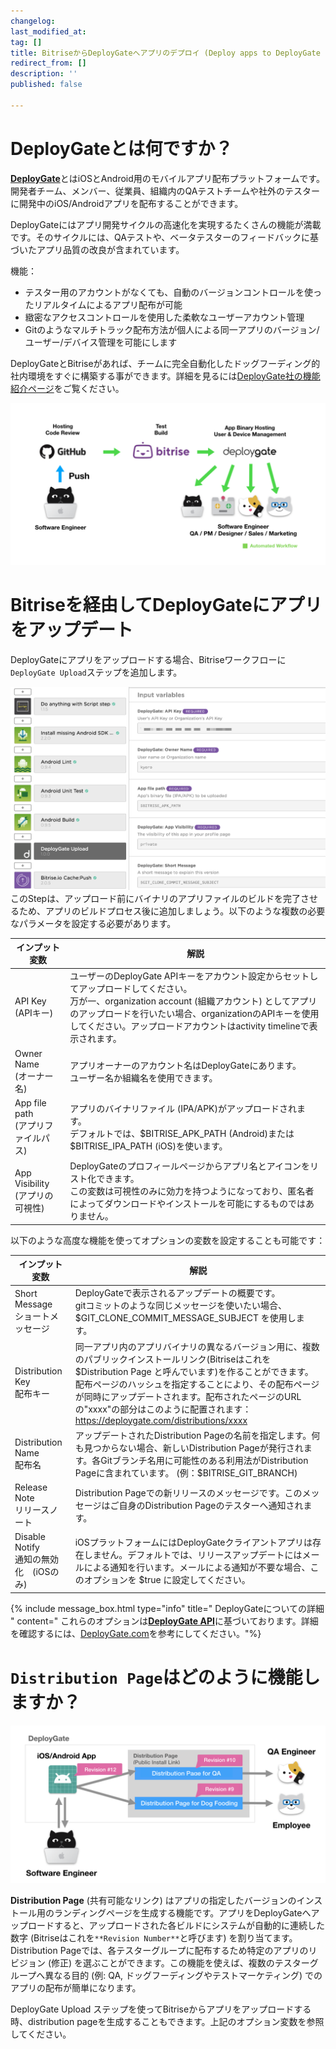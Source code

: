 ```yaml
---
changelog:
last_modified_at:
tag: []
title: BitriseからDeployGateへアプリのデプロイ (Deploy apps to DeployGate from Bitrise)
redirect_from: []
description: ''
published: false

---
```

# DeployGateとは何ですか？

[**DeployGate**](https://deploygate.com/?)とはiOSとAndroid用のモバイルアプリ配布プラットフォームです。開発者チーム、メンバー、従業員、組織内のQAテストチームや社外のテスターに開発中のiOS/Androidアプリを配布することができます。

DeployGateにはアプリ開発サイクルの高速化を実現するたくさんの機能が満載です。そのサイクルには、QAテストや、ベータテスターのフィードバックに基づいたアプリ品質の改良が含まれています。

機能：

* テスター用のアカウントがなくても、自動のバージョンコントロールを使ったリアルタイムによるアプリ配布が可能
* 緻密なアクセスコントロールを使用した柔軟なユーザーアカウント管理
* Gitのようなマルチトラック配布方法が個人による同一アプリのバージョン/ユーザー/デバイス管理を可能にします

DeployGateとBitriseがあれば、チームに完全自動化したドッグフーディング的社内環境をすぐに構築する事ができます。詳細を見るには[DeployGate社の機能紹介ページ](https://deploygate.com/features?)をご覧ください。

![Automated app distribution workflow](/img/tutorials/deploy/deploygate/flow.png)

# Bitriseを経由してDeployGateにアプリをアップデート

DeployGateにアプリをアップロードする場合、Bitriseワークフローに`DeployGate Upload`ステップを追加します。

![DeployGate Workflow Step](/img/tutorials/deploy/deploygate/step.png)  
このStepは、アップロード前にバイナリのアプリファイルのビルドを完了させるため、アプリのビルドプロセス後に追加しましょう。以下のような複数の必要なパラメータを設定する必要があります。

| インプット変数 | 解説 |
| --- | --- |
| API Key <br>(APIキー) | ユーザーのDeployGate APIキーをアカウント設定からセットしてアップロードしてください。 <br>万が一、organization account (組織アカウント) としてアプリのアップロードを行いたい場合、organizationのAPIキーを使用してください。アップロードアカウントはactivity timelineで表示されます。 |
| Owner Name <br>(オーナー名) | アプリオーナーのアカウント名はDeployGateにあります。 <br> ユーザー名か組織名を使用できます。 |
| App file path <br>(アプリファイルパス) | アプリのバイナリファイル (IPA/APK)がアップロードされます。<br>デフォルトでは、$BITRISE_APK_PATH (Android)または $BITRISE_IPA_PATH (iOS)を使います。 |
| App Visibility <br>(アプリの可視性) | DeployGateのプロフィールページからアプリ名とアイコンをリスト化できます。<br>この変数は可視性のみに効力を持つようになっており、匿名者によってダウンロードやインストールを可能にするものではありません。 |

以下のような高度な機能を使ってオプションの変数を設定することも可能です：

| インプット変数 | 解説 |
| --- | --- |
| Short Message <br>ショートメッセージ | DeployGateで表示されるアップデートの概要です。<br>gitコミットのような同じメッセージを使いたい場合、$GIT_CLONE_COMMIT_MESSAGE_SUBJECT を使用します。 |
| Distribution Key <br>配布キー | 同一アプリ内のアプリバイナリの異なるバージョン用に、複数のパブリックインストールリンク(Bitriseはこれを $Distribution Page と呼んでいます)を作ることができます。 <br>配布ページのハッシュを指定することにより、その配布ページが同時にアップデートされます。配布されたページのURLの"xxxx"の部分はこのように配置されます：https://deploygate.com/distributions/xxxx |
| Distribution Name <br>配布名 | アップデートされたDistribution Pageの名前を指定します。何も見つからない場合、新しいDistribution Pageが発行されます。各Gitブランチ名用に可能性のある利用法がDistribution Pageに含まれています。 (例：$BITRISE_GIT_BRANCH) |
| Release Note <br>リリースノート | Distribution Pageでの新リリースのメッセージです。このメッセージはご自身のDistribution Pageのテスターへ通知されます。 |
| Disable Notify <br>通知の無効化　(iOSのみ) | iOSプラットフォームにはDeployGateクライアントアプリは存在しません。デフォルトでは、リリースアップデートにはメールによる通知を行います。メールによる通知が不要な場合、このオプションを $true に設定してください。 |

{% include message_box.html type="info" title=" DeployGateについての詳細 " content=" これらのオプションは[**DeployGate API**]()に基づいております。詳細を確認するには、[DeployGate.com](https://deploygate.com/?)を参考にしてください。"%}

# `Distribution Page`はどのように機能しますか？

![Distribution Page](/img/tutorials/deploy/deploygate/distribution_page.png)

**Distribution Page** (共有可能なリンク) はアプリの指定したバージョンのインストール用のランディングページを生成する機能です。アプリをDeployGateへアップロードすると、アップロードされた各ビルドにシステムが自動的に連続した数字 (Bitriseはこれを`**Revision Number**`と呼びます) を割り当てます。Distribution Pageでは、各テスターグループに配布するため特定のアプリのリビジョン (修正) を選ぶことができます。この機能を使えば、複数のテスターグループへ異なる目的 (例: QA, ドッグフーディングやテストマーケティング) でのアプリの配布が簡単になります。

DeployGate Upload ステップを使ってBitriseからアプリをアップロードする時、distribution pageを生成することもできます。上記のオプション変数を参照してください。